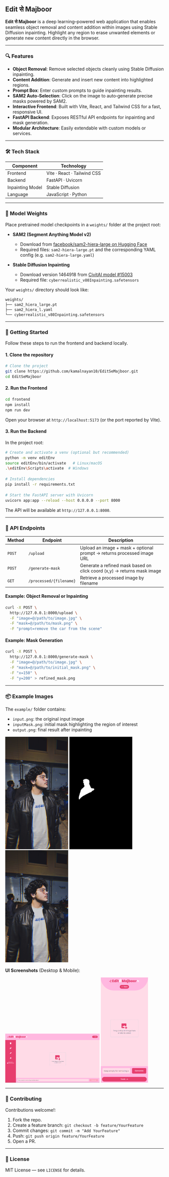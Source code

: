 ## Edit से Majboor

**Edit से Majboor** is a deep learning–powered web application that enables seamless object removal and content addition within images using Stable Diffusion inpainting. Highlight any region to erase unwanted elements or generate new content directly in the browser.

---

### 🔍 Features

- **Object Removal**: Remove selected objects cleanly using Stable Diffusion inpainting.
- **Content Addition**: Generate and insert new content into highlighted regions.
- **Prompt Box**: Enter custom prompts to guide inpainting results.
- **SAM2 Auto‐Selection**: Click on the image to auto‐generate precise masks powered by SAM2.
- **Interactive Frontend**: Built with Vite, React, and Tailwind CSS for a fast, responsive UI.
- **FastAPI Backend**: Exposes RESTful API endpoints for inpainting and mask generation.
- **Modular Architecture**: Easily extendable with custom models or services.

---

### 🛠️ Tech Stack

| Component        | Technology                  |
| ---------------- | --------------------------- |
| Frontend         | Vite · React · Tailwind CSS |
| Backend          | FastAPI · Uvicorn           |
| Inpainting Model | Stable Diffusion            |
| Language         | JavaScript · Python         |

---

### 📂 Model Weights

Place pretrained model checkpoints in a `weights/` folder at the project root:

- **SAM2 (Segment Anything Model v2)**

  - Download from [facebook/sam2-hiera-large on Hugging Face](https://huggingface.co/facebook/sam2-hiera-large/tree/main)
  - Required files: `sam2-hiera-large.pt` and the corresponding YAML config (e.g. `sam2-hiera-large.yaml`)

- **Stable Diffusion Inpainting**

  - Download version 1464918 from [CivitAI model #15003](https://civitai.com/models/15003?modelVersionId=1464918)
  - Required file: `cyberrealistic_v80Inpainting.safetensors`

Your `weights/` directory should look like:

```plaintext
weights/
├── sam2_hiera_large.pt
├── sam2_hiera_l.yaml
└── cyberrealistic_v80Inpainting.safetensors
```

---

### 🚀 Getting Started

Follow these steps to run the frontend and backend locally.

#### 1. Clone the repository

```bash
# Clone the project
git clone https://github.com/kamalnayan10/EditSeMajboor.git
cd EditSeMajboor
```

#### 2. Run the Frontend

```bash
cd frontend
npm install
npm run dev
```

Open your browser at `http://localhost:5173` (or the port reported by Vite).

#### 3. Run the Backend

In the project root:

```bash
# Create and activate a venv (optional but recommended)
python -m venv editEnv
source editEnv/bin/activate   # Linux/macOS
.\editEnv\Scripts\activate  # Windows

# Install dependencies
pip install -r requirements.txt

# Start the FastAPI server with Uvicorn
uvicorn app:app --reload --host 0.0.0.0 --port 8000
```

The API will be available at `http://127.0.0.1:8000`.

---

### 📡 API Endpoints

| Method | Endpoint                | Description                                                             |
| ------ | ----------------------- | ----------------------------------------------------------------------- |
| `POST` | `/upload`               | Upload an image + mask + optional prompt → returns processed image URL  |
| `POST` | `/generate-mask`        | Generate a refined mask based on click coord (x,y) → returns mask image |
| `GET`  | `/processed/{filename}` | Retrieve a processed image by filename                                  |

#### Example: Object Removal or Inpainting

```bash
curl -X POST \
  http://127.0.0.1:8000/upload \
  -F "image=@/path/to/image.jpg" \
  -F "mask=@/path/to/mask.png" \
  -F "prompt=remove the car from the scene"
```

#### Example: Mask Generation

```bash
curl -X POST \
  http://127.0.0.1:8000/generate-mask \
  -F "image=@/path/to/image.jpg" \
  -F "mask=@/path/to/initial_mask.png" \
  -F "x=150" \
  -F "y=200" > refined_mask.png
```

---

### 📦 Example Images

The `example/` folder contains:

- `input.png`: the original input image
- `inputMask.png`: initial mask highlighting the region of interest
- `output.png`: final result after inpainting

<!-- display input, mask, output side by side -->

<p float="left">
  <img src="example/input.png" width="200" />
  <img src="example/inputMask.png" width="200" />
  <img src="example/output.png" width="200" />
</p>

**UI Screenshots** (Desktop & Mobile):

<p float="left">
  <img src="example/ui-desktop.png" width="300" />
  <img src="example/ui-mobile.png" width="150" />
</p>

---

### 🤝 Contributing

Contributions welcome!:

1. Fork the repo.
2. Create a feature branch: `git checkout -b feature/YourFeature`
3. Commit changes: `git commit -m "Add YourFeature"`
4. Push: `git push origin feature/YourFeature`
5. Open a PR.

---

### 📄 License

MIT License — see `LICENSE` for details.
